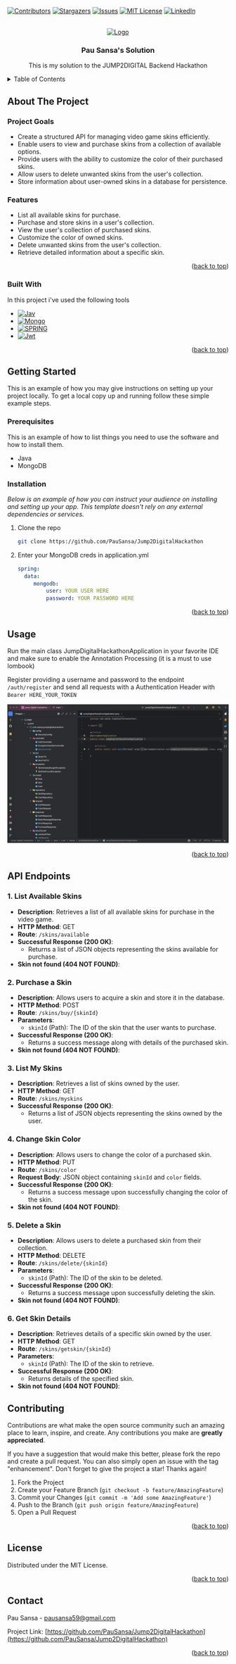 <!-- Improved compatibility of back to top link: See: https://github.com/PauSansa/Jump2DigitalHackathon/pull/73 -->
<a name="readme-top"></a>
<!--
*** Thanks for checking out the Best-README-Template. If you have a suggestion
*** that would make this better, please fork the repo and create a pull request
*** or simply open an issue with the tag "enhancement".
*** Don't forget to give the project a star!
*** Thanks again! Now go create something AMAZING! :D
-->



<!-- PROJECT SHIELDS -->
<!--
*** I'm using markdown "reference style" links for readability.
*** Reference links are enclosed in brackets [ ] instead of parentheses ( ).
*** See the bottom of this document for the declaration of the reference variables
*** for contributors-url, forks-url, etc. This is an optional, concise syntax you may use.
*** https://www.markdownguide.org/basic-syntax/#reference-style-links
-->
[![Contributors][contributors-shield]][contributors-url]
[![Stargazers][stars-shield]][stars-url]
[![Issues][issues-shield]][issues-url]
[![MIT License][license-shield]][license-url]
[![LinkedIn][linkedin-shield]][linkedin-url]



<!-- PROJECT LOGO -->
<br />
<div align="center">
  <a href="https://github.com/PauSansa/Jump2DigitalHackathon">
    <img src="https://jump2digital.site/wp-content/uploads/2023/09/J2D-Logo-H-N-17-NOV.svg" alt="Logo" width="200">
  </a>

  <h3 align="center">Pau Sansa's Solution</h3>

  <p align="center">
    This is my solution to the JUMP2DIGITAL Backend Hackathon
    <br />
</div>



<!-- TABLE OF CONTENTS -->
<details>
  <summary>Table of Contents</summary>
  <ol>
    <li>
      <a href="#about-the-project">About The Project</a>
      <ul>
        <li><a href="#built-with">Built With</a></li>
      </ul>
    </li>
    <li>
      <a href="#getting-started">Getting Started</a>
      <ul>
        <li><a href="#prerequisites">Prerequisites</a></li>
        <li><a href="#installation">Installation</a></li>
      </ul>
    </li>
    <li><a href="#usage">Usage</a></li>
    <li><a href="#contributing">Contributing</a></li>
    <li><a href="#license">License</a></li>
    <li><a href="#contact">Contact</a></li>
    <li><a href="#acknowledgments">Acknowledgments</a></li>
  </ol>
</details>



<!-- ABOUT THE PROJECT -->
## About The Project


### Project Goals

- Create a structured API for managing video game skins efficiently.
- Enable users to view and purchase skins from a collection of available options.
- Provide users with the ability to customize the color of their purchased skins.
- Allow users to delete unwanted skins from the user's collection.
- Store information about user-owned skins in a database for persistence.

### Features

- List all available skins for purchase.
- Purchase and store skins in a user's collection.
- View the user's collection of purchased skins.
- Customize the color of owned skins.
- Delete unwanted skins from the user's collection.
- Retrieve detailed information about a specific skin.

<p align="right">(<a href="#readme-top">back to top</a>)</p>



### Built With

In this project i've used the following tools

* [![Jav][Java]][Java-url]
* [![Mongo][MongoDB]][MongoDB-url]
* [![SPRING][Spring]][Spring-url]
* [![Jwt][JWT]][JWT-url]


<p align="right">(<a href="#readme-top">back to top</a>)</p>



<!-- GETTING STARTED -->
## Getting Started

This is an example of how you may give instructions on setting up your project locally.
To get a local copy up and running follow these simple example steps.

### Prerequisites

This is an example of how to list things you need to use the software and how to install them.
* Java
* MongoDB 


### Installation

_Below is an example of how you can instruct your audience on installing and setting up your app. This template doesn't rely on any external dependencies or services._

1. Clone the repo
   ```sh
   git clone https://github.com/PauSansa/Jump2DigitalHackathon
   ```
2. Enter your MongoDB creds in application.yml
   ```yml
   spring:
     data:
        mongodb:
            user: YOUR USER HERE
            password: YOUR PASSWORD HERE
   ```


<p align="right">(<a href="#readme-top">back to top</a>)</p>



<!-- USAGE EXAMPLES -->
## Usage

Run the main class JumpDigitalHackathonApplication in your favorite IDE and make sure to enable the Annotation Processing (it is a must to use lombook)

Register providing a username and password to the endpoint `/auth/register` and send all requests with a Authentication Header with `Bearer HERE_YOUR_TOKEN`

![IDE](media/IDE.png)


<p align="right">(<a href="#readme-top">back to top</a>)</p>


## API Endpoints

### 1. List Available Skins

- **Description**: Retrieves a list of all available skins for purchase in the video game.
- **HTTP Method**: GET
- **Route**: `/skins/available`
- **Successful Response (200 OK)**:
  - Returns a list of JSON objects representing the skins available for purchase.
- **Skin not found (404 NOT FOUND)**:

### 2. Purchase a Skin

- **Description**: Allows users to acquire a skin and store it in the database.
- **HTTP Method**: POST
- **Route**: `/skins/buy/{skinId}`
- **Parameters**:
  - `skinId` (Path): The ID of the skin that the user wants to purchase.
- **Successful Response (200 OK)**:
  - Returns a success message along with details of the purchased skin.
- **Skin not found (404 NOT FOUND)**:

### 3. List My Skins

- **Description**: Retrieves a list of skins owned by the user.
- **HTTP Method**: GET
- **Route**: `/skins/myskins`
- **Successful Response (200 OK)**:
  - Returns a list of JSON objects representing the skins owned by the user.

### 4. Change Skin Color

- **Description**: Allows users to change the color of a purchased skin.
- **HTTP Method**: PUT
- **Route**: `/skins/color`
- **Request Body**: JSON object containing `skinId` and `color` fields.
- **Successful Response (200 OK)**:
  - Returns a success message upon successfully changing the color of the skin.
- **Skin not found (404 NOT FOUND)**:

### 5. Delete a Skin

- **Description**: Allows users to delete a purchased skin from their collection.
- **HTTP Method**: DELETE
- **Route**: `/skins/delete/{skinId}`
- **Parameters**:
  - `skinId` (Path): The ID of the skin to be deleted.
- **Successful Response (200 OK)**:
  - Returns a success message upon successfully deleting the skin.
- **Skin not found (404 NOT FOUND)**:

### 6. Get Skin Details

- **Description**: Retrieves details of a specific skin owned by the user.
- **HTTP Method**: GET
- **Route**: `/skins/getskin/{skinId}`
- **Parameters**:
  - `skinId` (Path): The ID of the skin to retrieve.
- **Successful Response (200 OK)**:
  - Returns details of the specified skin.
- **Skin not found (404 NOT FOUND)**:

<!-- CONTRIBUTING -->
## Contributing

Contributions are what make the open source community such an amazing place to learn, inspire, and create. Any contributions you make are **greatly appreciated**.

If you have a suggestion that would make this better, please fork the repo and create a pull request. You can also simply open an issue with the tag "enhancement".
Don't forget to give the project a star! Thanks again!

1. Fork the Project
2. Create your Feature Branch (`git checkout -b feature/AmazingFeature`)
3. Commit your Changes (`git commit -m 'Add some AmazingFeature'`)
4. Push to the Branch (`git push origin feature/AmazingFeature`)
5. Open a Pull Request

<p align="right">(<a href="#readme-top">back to top</a>)</p>



<!-- LICENSE -->
## License

Distributed under the MIT License. 

<p align="right">(<a href="#readme-top">back to top</a>)</p>



<!-- CONTACT -->
## Contact

Pau Sansa - pausansa59@gmail.com

Project Link: [https://github.com/PauSansa/Jump2DigitalHackathon](https://github.com/PauSansa/Jump2DigitalHackathon)

<p align="right">(<a href="#readme-top">back to top</a>)</p>






<!-- MARKDOWN LINKS & IMAGES -->
<!-- https://www.markdownguide.org/basic-syntax/#reference-style-links -->
[contributors-shield]: https://img.shields.io/github/contributors/PauSansa/Jump2DigitalHackathon.svg?style=for-the-badge
[contributors-url]: https://github.com/PauSansa/Jump2DigitalHackathon/graphs/contributors
[forks-shield]: https://img.shields.io/github/forks/PauSansa/Jump2DigitalHackathon.svg?style=for-the-badge
[forks-url]: https://github.com/PauSansa/Jump2DigitalHackathon/network/members
[stars-shield]: https://img.shields.io/github/stars/PauSansa/Jump2DigitalHackathon.svg?style=for-the-badge
[stars-url]: https://github.com/PauSansa/Jump2DigitalHackathon/stargazers
[issues-shield]: https://img.shields.io/github/issues/PauSansa/Jump2DigitalHackathon.svg?style=for-the-badge
[issues-url]: https://github.com/PauSansa/Jump2DigitalHackathon/issues
[license-shield]: https://img.shields.io/github/license/PauSansa/Jump2DigitalHackathon.svg?style=for-the-badge
[license-url]: https://github.com/PauSansa/Jump2DigitalHackathon/blob/master/LICENSE.txt
[linkedin-shield]: https://img.shields.io/badge/-LinkedIn-black.svg?style=for-the-badge&logo=linkedin&colorB=555
[linkedin-url]: https://www.linkedin.com/in/pausansa/
[product-screenshot]: images/screenshot.png
[Java]: https://img.shields.io/badge/Java-007396?style=for-the-badge&logo=java&logoColor=white
[Java-url]: https://www.oracle.com/java/
[Spring]: https://img.shields.io/badge/Spring-6DB33F?style=for-the-badge&logo=spring&logoColor=white
[Spring-url]: https://spring.io/

[JWT]: https://img.shields.io/badge/JWT-000000?style=for-the-badge&logo=json-web-tokens&logoColor=white
[JWT-url]: https://jwt.io/

[MongoDB]: https://img.shields.io/badge/MongoDB-47A248?style=for-the-badge&logo=mongodb&logoColor=white
[MongoDB-url]: https://www.mongodb.com/

